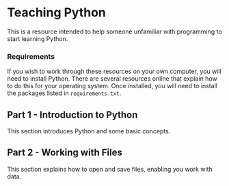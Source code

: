 # Teaching Python
This is a resource intended to help someone unfamiliar with programming to start
learning Python.

### Requirements
If you wish to work through these resources on your own computer, you will need
to install Python. There are several resources online that explain how to do this
for your operating system. Once installed, you will need to install the packages
listed in `requirements.txt`.

## Part 1 - Introduction to Python
This section introduces Python and some basic concepts.

## Part 2 - Working with Files
This section explains how to open and save files, enabling you work with data.

